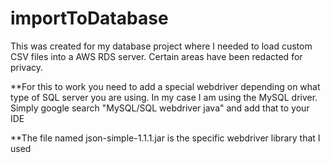 # importToDatabase
This was created for my database project where I needed to load custom CSV files into a AWS RDS server. Certain areas have been redacted for privacy.

**For this to work you need to add a special webdriver depending on what type of SQL server you are using. In my case I am using the MySQL driver. Simply google search "MySQL/SQL webdriver java" and add that to your IDE


**The file named json-simple-1.1.1.jar is the specific webdriver library that I used
